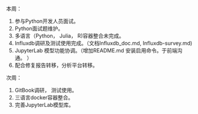 本周：

1. 参与Python开发人员面试。
2. Python面试题维护。
3. 多语言（Python， Julia， R)容器整合未完成。
4. Influxdb调研及测试使用完成。（文档Influxdb_doc.md, Influxdb-survey.md)
5. JupyterLab 模型功能协调。（增加README.md 安装启用命令。于前端沟通。 ）
6. 配合修复报告转移，分析平台转移。

次周：

1. GitBook调研， 测试使用。
2. 三语言docker容器整合。
3. 完善JupyterLab模型库。